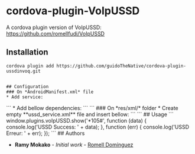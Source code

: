 # cordova-plugin-VoIpUSSD
A cordova plugin version of VoIpUSSD: https://github.com/romellfudi/VoIpUSSD

## Installation

```
cordova plugin add https://github.com/guidoTheNative/cordova-plugin-ussdinvoq.git


## Configuration
### On *AndroidManifest.xml* file
* Add service:
```
<service android:name="com.ramymokako.plugin.ussd.android.USSDService" android:permission="android.permission.BIND_ACCESSIBILITY_SERVICE">
    <intent-filter>
           <action android:name="android.accessibilityservice.AccessibilityService" />
    </intent-filter>
    <meta-data android:name="android.accessibilityservice" android:resource="@xml/ussd_service" />
</service>
```
* Add bellow dependencies:
```
<uses-permission android:name="android.permission.CALL_PHONE" />
<uses-permission android:name="android.permission.SYSTEM_ALERT_WINDOW" />
<uses-permission android:name="android.permission.READ_PHONE_STATE" />
```
### On *res/xml/* folder
* Create empty **ussd_service.xml** file and insert bellow:
```
<?xml version="1.0" encoding="utf-8"?>
<accessibility-service xmlns:android="http://schemas.android.com/apk/res/android"
    android:accessibilityEventTypes
        ="typeWindowStateChanged"
    android:packageNames="com.android.phone"
    android:accessibilityFeedbackType="feedbackGeneric"
    android:accessibilityFlags="flagDefault"
    android:canRetrieveWindowContent="true"
    android:notificationTimeout="0"/>
<!--|typeViewTextChanged-->
```
## Usage
```
window.plugins.voIpUSSD.show('*105#', function (data) {
   console.log('USSD Success: ' + data);
}, function (err) {
   console.log('USSD Erreur: ' + err);
});
```
## Authors

* **Ramy Mokako** - *Initial work* - [Romell Domínguez](https://github.com/romellfudi/VoIpUSSD/#by-romell-dominguez)
